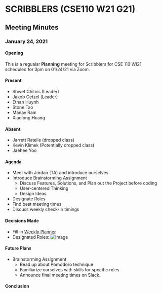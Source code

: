 # SCRIBBLERS (CSE110 W21 G21)
## Meeting Minutes
### January 24, 2021

#### Opening

This is a regualar **Planning** meeting for Scribblers for CSE 110 WI21 scheduled for 3pm on 01/24/21 via Zoom.

#### Present

 - Shwet Chitnis (Leader)
 - Jakob Getzel (Leader)
 - Ethan Huynh
 - Stone Tao
 - Manav Ram
 - Xiaolong Huang

#### Absent

 - Jarrett Ratelle (dropped class)
 - Kevin Klimek (Potentially dropped class)
 - Jaehee Yoo

#### Agenda

 - Meet with Jordan (TA) and introduce ourselves.
 - Introduce Brainstorming Assignment
    - Discuss Features, Solutions, and Plan out the Project before coding
    - User-centered Thinking
    - Design Ideas
 - Designate Roles
 - Find best meeting times
 - Discuss weekly check-in timings

#### Decisions Made

 - Fill in [Weekly Planner](https://lettucemeet.com/l/agRxJ)
 - Designated Roles:
 ![image](https://user-images.githubusercontent.com/60715649/105647526-3a6a1e00-5e5b-11eb-9f1d-4ab2f65ed0e7.png)


#### Future Plans

 - Brainstorming Assignment
   - Read up about Pomodoro technique
   - Familiarize ourselves with skills for specific roles
   - Announce final meeting times on Slack.

#### Conclusion




